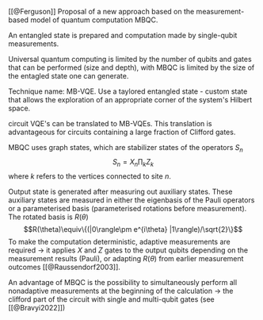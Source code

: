 [[@Ferguson]]
Proposal of a new approach based on the measurement-based model of quantum computation MBQC.

An entangled state is prepared and computation made by single-qubit measurements.

Universal quantum computing is limited by the number of qubits and gates that can be performed (size and depth), with MBQC is limited by the size of the entagled state one can generate.

Technique name: MB-VQE.
Use a taylored entangled state - custom state that allows the exploration of an appropriate corner of the system's Hilbert space.

circuit VQE's can be translated to MB-VQEs. This translation is advantageous for circuits containing a large fraction of Clifford gates.

MBQC uses graph states, which are stabilizer states of the operators $S_n$
$$ S_n=X_n\prod_kZ_k$$
where $k$ refers to the vertices connected to site $n$.

Output state is generated after measuring out auxiliary states. These auxiliary states are measured in either the eigenbasis of the Pauli operators or a parameterised basis (parameterised rotations before measurement). The rotated basis is $R(\theta)$
$$R(\theta)\equiv\{(|0\rangle\pm e^{i\theta} |1\rangle)/\sqrt{2}\}$$
To make the computation deterministic, adaptive measurements are required -> it applies $X$ and $Z$ gates to the output qubits depending on the measurement results (Pauli), or adapting $R(\theta)$ from earlier measurement outcomes [[@Raussendorf2003]]. 

An advantage of MBQC is the possibility to simultaneously perform all nonadaptive measurements at the beginning of the calculation -> the clifford part of the circuit with single and multi-qubit gates (see [[@Bravyi2022]])

